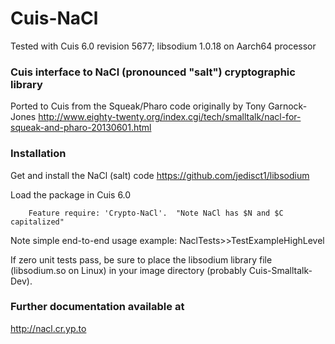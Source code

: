Cuis-NaCl
==========
Tested with Cuis 6.0 revision 5677; libsodium 1.0.18 on Aarch64 processor

### Cuis interface to NaCl (pronounced "salt") cryptographic library

Ported to Cuis from the Squeak/Pharo code originally by Tony Garnock-Jones
  http://www.eighty-twenty.org/index.cgi/tech/smalltalk/nacl-for-squeak-and-pharo-20130601.html


### Installation

Get and install the NaCl (salt) code
  https://github.com/jedisct1/libsodium

Load the package in Cuis 6.0

````Smalltalk
	Feature require: 'Crypto-NaCl'.  "Note NaCl has $N and $C capitalized"
````

Note simple end-to-end usage example: NaclTests>>TestExampleHighLevel

If zero unit tests pass, be sure to place the libsodium library file (libsodium.so on Linux) in your image directory (probably Cuis-Smalltalk-Dev).

### Further documentation available at

  http://nacl.cr.yp.to
